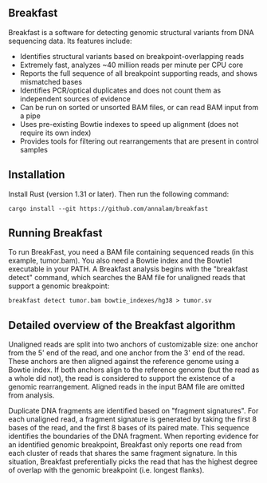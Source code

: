 Breakfast
---------

Breakfast is a software for detecting genomic structural variants from DNA sequencing data. Its features include:
- Identifies structural variants based on breakpoint-overlapping reads
- Extremely fast, analyzes ~40 million reads per minute per CPU core
- Reports the full sequence of all breakpoint supporting reads, and shows mismatched bases
- Identifies PCR/optical duplicates and does not count them as independent sources of evidence
- Can be run on sorted or unsorted BAM files, or can read BAM input from a pipe
- Uses pre-existing Bowtie indexes to speed up alignment (does not require its own index)
- Provides tools for filtering out rearrangements that are present in control samples


Installation
------------

Install Rust (version 1.31 or later). Then run the following command:
```
cargo install --git https://github.com/annalam/breakfast
```


Running Breakfast
-----------------

To run BreakFast, you need a BAM file containing sequenced reads (in this example, tumor.bam). You also need a Bowtie index and the Bowtie1 executable in your PATH. A Breakfast analysis begins with the "breakfast detect" command, which searches the BAM file for unaligned reads that support a genomic breakpoint:
```
breakfast detect tumor.bam bowtie_indexes/hg38 > tumor.sv
```




Detailed overview of the Breakfast algorithm
--------------------------------------------

Unaligned reads are split into two anchors of customizable size: one anchor from the 5' end of the read, and one anchor from the 3' end of the read. These anchors are then aligned against the reference genome using a Bowtie index. If both anchors align to the reference genome (but the read as a whole did not), the read is considered to support the existence of a genomic rearrangement. Aligned reads in the input BAM file are omitted from analysis.

Duplicate DNA fragments are identified based on "fragment signatures". For each unaligned read, a fragment signature is generated by taking the first 8 bases of the read, and the first 8 bases of its paired mate. This sequence identifies the boundaries of the DNA fragment. When reporting evidence for an identified genomic breakpoint, Breakfast only reports one read from each cluster of reads that shares the same fragment signature. In this situation, Breakfast preferentially picks the read that has the highest degree of overlap with the genomic breakpoint (i.e. longest flanks).
